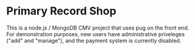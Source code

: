 # Primary Record Shop 

This is a node.js / MongoDB CMV project that uses pug on the front end. For demonstration purposes, new users have administrative priveleges ("add" and "manage"), and the payment system is currently disabled. 